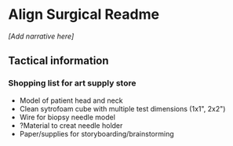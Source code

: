 # Align Surgical Readme

*[Add narrative here]*

## Tactical information
### Shopping list for art supply store
* Model of patient head and neck
* Clean sytrofoam cube with multiple test dimensions (1x1", 2x2")
* Wire for biopsy needle model
* ?Material to creat needle holder
* Paper/supplies for storyboarding/brainstorming
